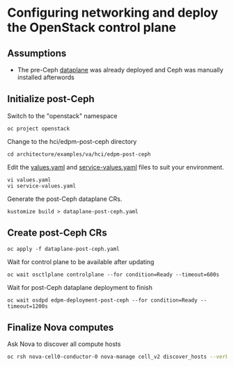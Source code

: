 # Configuring networking and deploy the OpenStack control plane

## Assumptions

- The pre-Ceph [dataplane](dataplane-pre-ceph.md) was already deployed and Ceph was manually installed afterwords

## Initialize post-Ceph

Switch to the "openstack" namespace
```
oc project openstack
```
Change to the hci/edpm-post-ceph directory
```
cd architecture/examples/va/hci/edpm-post-ceph
```
Edit the [values.yaml](values.yaml) and [service-values.yaml](service-values.yaml) 
files to suit your environment.
```
vi values.yaml
vi service-values.yaml
```
Generate the post-Ceph dataplane CRs.
```
kustomize build > dataplane-post-ceph.yaml
```

## Create post-Ceph CRs
```
oc apply -f dataplane-post-ceph.yaml
```

Wait for control plane to be available after updating
```
oc wait osctlplane controlplane --for condition=Ready --timeout=600s
```

Wait for post-Ceph dataplane deployment to finish
```
oc wait osdpd edpm-deployment-post-ceph --for condition=Ready --timeout=1200s
```

## Finalize Nova computes

Ask Nova to discover all compute hosts
```bash
oc rsh nova-cell0-conductor-0 nova-manage cell_v2 discover_hosts --verbose
```

